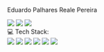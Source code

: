 Eduardo Palhares Reale Pereira
<div> 
<a href="https://www.instagram.com/dudureale/" target="_blank"><img src="https://img.shields.io/badge/-Instagram-%23E4405F?style=for-the-badge&logo=instagram&logoColor=white"></a>
<a href="https://www.linkedin.com/in/eduardo-reale-21ba97275" target="_blank"><img src="https://img.shields.io/badge/-LinkedIn-%230077B5?style=for-the-badge&logo=linkedin&logoColor=white"></a>
<a href="mailto:dudureale04@gmail.com"><img src="https://img.shields.io/badge/-Email-D14836?style=for-the-badge&logo=gmail&logoColor=white"></a>
</div>
💻 Tech Stack:

<div>
<img src="https://img.shields.io/badge/-C-%2300599C?style=for-the-badge&logo=c&logoColor=white">
<img src="https://img.shields.io/badge/-Java-%23ED8B00?style=for-the-badge&logo=java&logoColor=white">
<img src="https://img.shields.io/badge/-JavaScript-%23F7DF1E?style=for-the-badge&logo=javascript&logoColor=black">
<img src="https://img.shields.io/badge/-HTML5-%23E34F26?style=for-the-badge&logo=html5&logoColor=white">
<img src="https://img.shields.io/badge/-CSS3-%231572B6?style=for-the-badge&logo=css3&logoColor=white">
<img src="https://img.shields.io/badge/-SQL-%2300758F?style=for-the-badge&logo=sql&logoColor=white">
</div>
